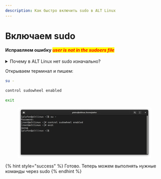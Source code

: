 ```yaml
---
description: Как быстро включить sudo в ALT Linux
---
```


# Включаем sudo

#### Исправляем ошибку _<mark style="color:red;">user is not in the sudoers file</mark>_

<details>

<summary>Почему в ALT Linux нет sudo изначально?</summary>

Вот что написано в Вики Альт Линукса:

### Введение

Команда sudo может использоваться [\[1\]](https://www.altlinux.org/Sudo#cite_note-1) для выполнения пользователем какой-либо команды, требующей права суперпользователя (root), то есть получение прав root для выполнения какой-либо команды на время её выполнения.

Перед выполнением команды sudo запрашивает пароль пользователя, а не пароль root, как у команды su -.

После выполнения sudo существует временной отрезок, в течение которого повторное выполнение команды sudo не требует пароль (что удобно для взлома вашего компьютера со стороны rootkits и хакерских атак).

С другой стороны, команда sudo удобна для распределения прав между несколькими администраторами компьютера (например, кому можно обновлять и устанавливать программы, а кому настраивать работу аппаратуры компьютера), не предоставляя прав root на все другие действия и не выдавая пользователю пароля root.

### Особенности sudo в дистрибутивах ALT Linux

Штатным способом временного получения прав root в большинстве дистрибутивах ALT Linux, является команда [su -](https://www.altlinux.org/Su). Команда sudo в большинстве дистрибутивов ALT Linux требует предварительной настройки, так как в /etc/sudoers не описан ни один пользователь, включая root. Исключением является дистрибутив [Simply](https://www.altlinux.org/Simply), где sudo уже настроена для первого пользователя. В дополнение к /etc/sudoers могут использоваться отдельные файлы из каталога /etc/sudoers.d/.

Для ограничения прав на выполнение самой команды sudo используется особый механизм control.

[https://www.altlinux.org/Sudo](https://www.altlinux.org/Sudo)

</details>

Открываем терминал и пишем:

```bash
su -
```

```bash
control sudowheel enabled
```

```bash
exit
```

<figure><img src="../../.gitbook/assets/Снимок экрана от 2023-06-10 09-40-59.png" alt=""><figcaption></figcaption></figure>

{% hint style="success" %}
Готово. Теперь можем выполнять нужные команды через sudo
{% endhint %}
